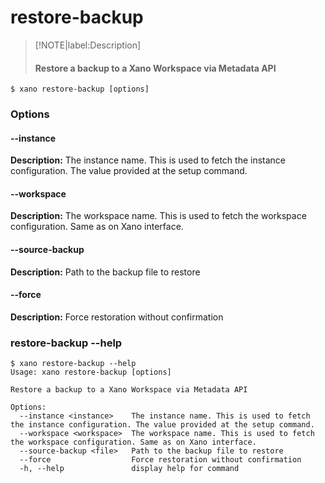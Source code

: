 # restore-backup
>[!NOTE|label:Description]
> #### Restore a backup to a Xano Workspace via Metadata API

```term
$ xano restore-backup [options]
```
### Options

#### --instance <instance>
**Description:** The instance name. This is used to fetch the instance configuration. The value provided at the setup command.
#### --workspace <workspace>
**Description:** The workspace name. This is used to fetch the workspace configuration. Same as on Xano interface.
#### --source-backup <file>
**Description:** Path to the backup file to restore
#### --force
**Description:** Force restoration without confirmation

### restore-backup --help
```term
$ xano restore-backup --help
Usage: xano restore-backup [options]

Restore a backup to a Xano Workspace via Metadata API

Options:
  --instance <instance>    The instance name. This is used to fetch the instance configuration. The value provided at the setup command.
  --workspace <workspace>  The workspace name. This is used to fetch the workspace configuration. Same as on Xano interface.
  --source-backup <file>   Path to the backup file to restore
  --force                  Force restoration without confirmation
  -h, --help               display help for command
```
